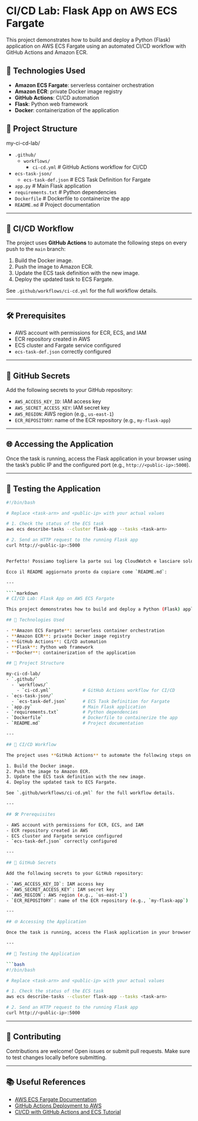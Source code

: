 # CI/CD Lab: Flask App on AWS ECS Fargate

This project demonstrates how to build and deploy a Python (Flask) application on AWS ECS Fargate using an automated CI/CD workflow with GitHub Actions and Amazon ECR.

## 🔧 Technologies Used

- **Amazon ECS Fargate**: serverless container orchestration  
- **Amazon ECR**: private Docker image registry  
- **GitHub Actions**: CI/CD automation  
- **Flask**: Python web framework  
- **Docker**: containerization of the application  

## 📂 Project Structure

my-ci-cd-lab/
- `.github/`
  - `workflows/`
    - `ci-cd.yml`            # GitHub Actions workflow for CI/CD
- `ecs-task-json/`
  - `ecs-task-def.json`      # ECS Task Definition for Fargate
- `app.py`                   # Main Flask application
- `requirements.txt`         # Python dependencies
- `Dockerfile`               # Dockerfile to containerize the app
- `README.md`                # Project documentation

---

## 🚀 CI/CD Workflow

The project uses **GitHub Actions** to automate the following steps on every push to the `main` branch:

1. Build the Docker image.  
2. Push the image to Amazon ECR.  
3. Update the ECS task definition with the new image.  
4. Deploy the updated task to ECS Fargate.  

See `.github/workflows/ci-cd.yml` for the full workflow details.

---

## 🛠️ Prerequisites

- AWS account with permissions for ECR, ECS, and IAM  
- ECR repository created in AWS  
- ECS cluster and Fargate service configured  
- `ecs-task-def.json` correctly configured  

---

## 🔐 GitHub Secrets

Add the following secrets to your GitHub repository:

- `AWS_ACCESS_KEY_ID`: IAM access key  
- `AWS_SECRET_ACCESS_KEY`: IAM secret key  
- `AWS_REGION`: AWS region (e.g., `us-east-1`)  
- `ECR_REPOSITORY`: name of the ECR repository (e.g., `my-flask-app`)  

---

## 🌐 Accessing the Application

Once the task is running, access the Flask application in your browser using the task’s public IP and the configured port (e.g., `http://<public-ip>:5000`).

---

## 🧪 Testing the Application

```bash
#!/bin/bash

# Replace <task-arn> and <public-ip> with your actual values

# 1. Check the status of the ECS task
aws ecs describe-tasks --cluster flask-app --tasks <task-arn>

# 2. Send an HTTP request to the running Flask app
curl http://<public-ip>:5000


Perfetto! Possiamo togliere la parte sui log CloudWatch e lasciare solo i comandi utili per **controllare lo stato del task e testare l’app via browser**.

Ecco il README aggiornato pronto da copiare come `README.md`:

---

````markdown
# CI/CD Lab: Flask App on AWS ECS Fargate

This project demonstrates how to build and deploy a Python (Flask) application on AWS ECS Fargate using an automated CI/CD workflow with GitHub Actions and Amazon ECR.

## 🔧 Technologies Used

- **Amazon ECS Fargate**: serverless container orchestration  
- **Amazon ECR**: private Docker image registry  
- **GitHub Actions**: CI/CD automation  
- **Flask**: Python web framework  
- **Docker**: containerization of the application  

## 📂 Project Structure

my-ci-cd-lab/
- `.github/`
  - `workflows/`
    - `ci-cd.yml`            # GitHub Actions workflow for CI/CD
- `ecs-task-json/`
  - `ecs-task-def.json`      # ECS Task Definition for Fargate
- `app.py`                   # Main Flask application
- `requirements.txt`         # Python dependencies
- `Dockerfile`               # Dockerfile to containerize the app
- `README.md`                # Project documentation

---

## 🚀 CI/CD Workflow

The project uses **GitHub Actions** to automate the following steps on every push to the `main` branch:

1. Build the Docker image.  
2. Push the image to Amazon ECR.  
3. Update the ECS task definition with the new image.  
4. Deploy the updated task to ECS Fargate.  

See `.github/workflows/ci-cd.yml` for the full workflow details.

---

## 🛠️ Prerequisites

- AWS account with permissions for ECR, ECS, and IAM  
- ECR repository created in AWS  
- ECS cluster and Fargate service configured  
- `ecs-task-def.json` correctly configured  

---

## 🔐 GitHub Secrets

Add the following secrets to your GitHub repository:

- `AWS_ACCESS_KEY_ID`: IAM access key  
- `AWS_SECRET_ACCESS_KEY`: IAM secret key  
- `AWS_REGION`: AWS region (e.g., `us-east-1`)  
- `ECR_REPOSITORY`: name of the ECR repository (e.g., `my-flask-app`)  

---

## 🌐 Accessing the Application

Once the task is running, access the Flask application in your browser using the task’s public IP and the configured port (e.g., `http://<public-ip>:5000`).

---

## 🧪 Testing the Application

```bash
#!/bin/bash

# Replace <task-arn> and <public-ip> with your actual values

# 1. Check the status of the ECS task
aws ecs describe-tasks --cluster flask-app --tasks <task-arn>

# 2. Send an HTTP request to the running Flask app
curl http://<public-ip>:5000
````

---

## 📄 Contributing

Contributions are welcome! Open issues or submit pull requests. Make sure to test changes locally before submitting.

---

## 📚 Useful References

* [AWS ECS Fargate Documentation](https://aws.amazon.com/ecs/)
* [GitHub Actions Deployment to AWS](https://docs.github.com/en/actions/deployment/targeting-aws-environments)
* [CI/CD with GitHub Actions and ECS Tutorial](https://dev.to/aws-builders/deploy-app-on-aws-ecs-fargate-using-github-actions-13mf)

```

```
